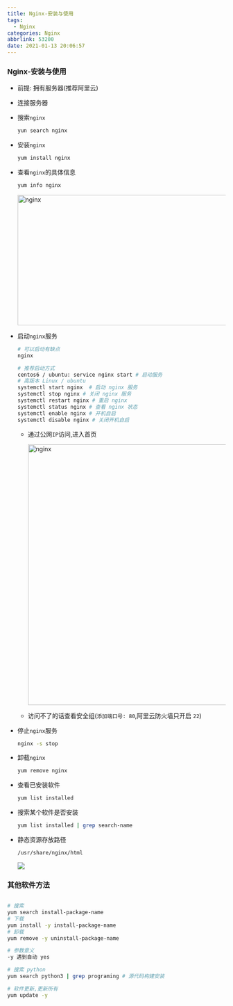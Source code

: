```yaml
---
title: Nginx-安装与使用
tags:
  - Nginx
categories: Nginx
abbrlink: 53200
date: 2021-01-13 20:06:57
---
```




###   Nginx-安装与使用

+ 前提: 拥有服务器(推荐阿里云)

+ 连接服务器

+ 搜索`nginx`

  ```bash
  yun search nginx
  ```

+ 安装`nginx`

  ```bash
  yum install nginx
  ```

+ 查看`nginx`的具体信息

  ```bash
  yum info nginx
  ```

  <img src="https://gitee.com/wang_hong_bin/repo-bin/raw/master/nginx.png" width="600" height="300" alt="nginx">

+ 启动`nginx`服务

  ```bash
  # 可以启动有缺点
  nginx
  
  # 推荐启动方式
  centos6 / ubuntu: service nginx start # 启动服务
  # 高版本 Linux / ubuntu
  systemctl start nginx  # 启动 nginx 服务
  systemctl stop nginx # 关闭 nginx 服务
  systemctl restart nginx # 重启 nginx
  systemctl status nginx # 查看 nginx 状态
  systemctl enable nginx # 开机自启
  systemctl disable nginx # 关闭开机自启
  
  
  ```

  + 通过公网`IP`访问,进入首页

    <img src="https://gitee.com/wang_hong_bin/repo-bin/raw/master/rehatNginx.png" width="600" heihgt="200" alt="nginx">

  + 访问不了的话查看安全组(`添加端口号: 80`,阿里云防火墙只开启 `22`)

+ 停止`nginx`服务

  ```bash
  nginx -s stop
  ```

+ 卸载`nginx`

  ```bash
  yum remove nginx
  ```

+ 查看已安装软件

  ```bash
  yum list installed
  ```

+ 搜索某个软件是否安装

  ```bash
  yum list installed | grep search-name
  ```

+ 静态资源存放路径

  ```bash
  /usr/share/nginx/html
  ```

  <img src="https://gitee.com/wang_hong_bin/repo-bin/raw/master/nginxHt.png">

###  其他软件方法

```bash

# 搜索
yum search install-package-name 
# 下载
yum install -y install-package-name 
# 卸载
yum remove -y uninstall-package-name

# 参数意义
-y 遇到自动 yes

# 搜索 python
yum search python3 | grep programing # 源代码构建安装

# 软件更新,更新所有
yum update -y 

```

